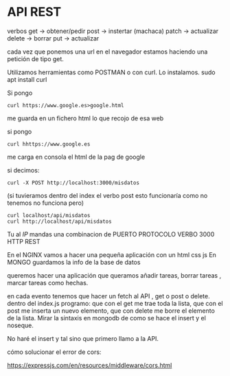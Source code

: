 # API REST

verbos
    get -> obtener/pedir
    post -> instertar (machaca)
    patch -> actualizar
    delete -> borrar
    put -> actualizar

cada vez que ponemos una url en el navegador estamos haciendo una petición de tipo get.

Utilizamos herramientas como POSTMAN o con curl. Lo instalamos.
sudo apt install curl

Si pongo 
```
curl https://www.google.es>google.html
```
me guarda en un fichero html lo que recojo de esa web


si pongo 
```
curl hhttps://www.google.es 
```
me carga en consola el html de la pag de google



si decimos:
```
curl -X POST http://localhost:3000/misdatos
```

(si tuvieramos dentro del index el verbo post esto funcionaría como no tenemos no funciona pero)

```
curl localhost/api/misdatos
curl http://localhost/api/misdatos
```


Tu al *IP*  mandas una combinacion de PUERTO PROTOCOLO VERBO
                                        3000   HTTP     REST


En el NGINX vamos a hacer una pequeña aplicación con un html css js
En MONGO guardamos la info de la base de datos

queremos hacer una aplicación que queramos añadir tareas, borrar tareas , marcar tareas como hechas. 

en cada evento tenemos que hacer un fetch al API , get o post o delete. dentro del index.js programo: que con el get me trae toda la lista, que con el post me inserta un nuevo elemento, que con delete me borre el elemento de la lista.
Mirar la sintaxis en mongodb de como se hace el insert y el noseque.

No haré el insert y tal sino que primero llamo a la API.

cómo solucionar el error de cors:

https://expressjs.com/en/resources/middleware/cors.html